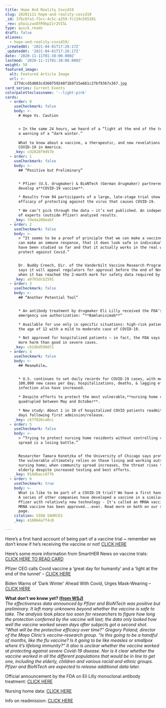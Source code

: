 ```yaml
---
title: Hope And Reality Covid19
slug: 20201111-hope-and-reality-covid19
_id: 37bc6fa1-f3cc-4c5c-a259-fc119c595201
_rev: p5oiLzuoOfR9bp21r2VISL
type: quick_reads
draft: false
aliases:
  - hope-and-reality-covid19/
_createdAt: '2021-04-01T17:26:17Z'
_updatedAt: '2021-04-01T17:26:17Z'
date: '2020-11-11T01:38:00.000Z'
lastmod: '2020-11-11T01:38:00.000Z'
weight: 50
featured_image:
  alt: Featured Article Image
  url: >-
    177dccd5d803cd360759248f1b9715e661c27bf9367x367.jpg
card_series: Current Events
colorpaletteclassname: '--light-pink'
cards:
  - order: 0
    useCheckmark: false
    body: >-
      # Hope Vs. Caution


      > In the same 24 hours, we heard of a “light at the end of the tunnel” and
      a warning of a “dark winter.”  
        
      What to know about a vaccine, a therapeutic, and new revelations on
      COVID-19 in America.
    _key: cd2828f9d57b
  - order: 1
    useCheckmark: false
    body: >-
      ## “Positive but Preliminary”


      * Pfizer (U.S. drugmaker) & BioNTech (German drugmaker) partnered to
      develop a**COVID-19 vaccine**.

      * Results from 94 participants of a large, late-stage trial show 90%
      efficacy of protecting against the virus that causes COVID-19.

      * We can’t pick through the data – it’s not published. An independent team
      of experts (outside Pfizer) analyzed results.
    _key: 7de4a208eabf
  - order: 2
    useCheckmark: false
    body: >-
      > “It seems to be a proof of principle that we can make a vaccine, that it
      can make an immune response, that it does look safe in individuals that
      have been studied so far and that it actually works in the real world to
      protect against Covid.”


      Dr. Buddy Creech, Dir. of the Vanderbilt Vaccine Research Program. Pfizer
      says it will appeal regulators for approval before the end of November,
      when it has reached the 2-month mark for safety data required by the FDA.
    _key: a0765dcb2591
  - order: 3
    useCheckmark: false
    body: >-
      ## “Another Potential Tool”


      * An antibody treatment by drugmaker Eli Lilly received the FDA’s
      emergency use authorization: “**Bamlanivimab**“

      * Available for use only in specific situations: high-risk patients over
      the age of 12 with a mild to moderate case of COVID-19.

      * Not approved for hospitalized patients – in fact, the FDA says it may do
      more harm than good in severe cases.
    _key: c61dbd598d72
  - order: 4
    useCheckmark: false
    body: >-
      ## Meanwhile…


      * U.S. continues to set daily records for COVID-19 cases, with more than
      100,000 new cases per day; hospitalizations, deaths, & lagging effects of
      infection also have increased.

      * Despite efforts to protect the most vulnerable,**nursing home cases have
      quadrupled between May and October**.

      * New study: About 1 in 10 of hospitalized COVID patients readmitted in
      days following first admission/release.
    _key: c67f026ca0cc
  - order: 5
    useCheckmark: false
    body: >-
      > “Trying to protect nursing home residents without controlling community
      spread is a losing battle.”


      Researcher Tamara Konetzka of the University of Chicago says protecting
      the vulnerable ultimately relies on those living and working outside a
      nursing home; when community spread increases, the threat rises to the
      elderly despite increased testing and best efforts.
    _key: 914dbacc877b
  - order: 6
    useCheckmark: true
    body: >-
      What is like to be part of a COVID-19 trial? We have a first hand account!
      A series of other companies have developed a vaccine in a similar way to
      Pfizer with relatively new technology - It's called an MRNA vaccine. No
      MRNA vaccine has been approved...ever. Read more on both on our source
      page.
    citation: VIEW SOURCES
    _key: 410864a7f4c8

---
```

Here’s a first hand account of being part of a vaccine trial ~ remember we don’t know if he’s receiving the vaccine or not! [CLICK HERE](https://www.cnbc.com/2020/11/09/walter-isaacson-part-of-the-pfizer-covid-vaccine-trial-describes-it.html?&qsearchterm=pfizer)

Here’s some more information from SmartHER News on vaccine trials: [CLICK HERE TO READ CARD](https://smarthernews.com/vaccine-trial-pause/)

Pfizer CEO calls Covid vaccine a ‘great day for humanity’ and a ‘light at the end of the tunnel’ – [CLICK HERE](https://www.cnbc.com/2020/11/09/pfizer-ceo-albert-bourla-covid-vaccine-a-light-at-the-end-of-the-tunnel.html)

Biden Warns of ‘Dark Winter’ Ahead With Covid, Urges Mask-Wearing – [CLICK HERE](https://www.bloomberg.com/news/articles/2020-11-09/biden-s-covid-task-force-to-play-key-role-in-pandemic-response)

**What don’t we know yet? ([from WSJ)](https://www.wsj.com/articles/pfizer-covid-19-vaccine-when-will-it-be-ready-and-everything-else-you-need-to-know-11604942932)**  
_The effectiveness data announced by Pfizer and BioNTech was positive but preliminary. It left many unknowns beyond whether the vaccine is safe to take. The analysis took place too soon for researchers to figure how long the protection conferred by the vaccine will last; the data only looked how well the vaccine worked seven days after subjects got a second shot. “What will be the protective efficacy over time?” Gregory Poland, director of the Mayo Clinic’s vaccine-research group. “Is this going to be a handful of months, like the flu vaccine? Is it going to be like measles or smallpox where it’s lifelong immunity?” It also is unclear whether the vaccine worked at protecting against severe Covid-19 disease. Nor is it clear whether the vaccine worked in all the different populations that would be in line to get one, including the elderly, children and various racial and ethnic groups. Pfizer and BioNTech are expected to release additional data later._

Official announcement by the FDA on Eli Lilly monoclonal antibody treatment: [CLICK HERE](https://www.fda.gov/news-events/press-announcements/coronavirus-covid-19-update-fda-authorizes-monoclonal-antibody-treatment-covid-19)

Nursing home data: [CLICK HERE](https://apnews.com/article/596ef4bfe18313ae72368e2c86e85f27)

Info on readmission: [CLICK HERE](https://www.cdc.gov/mmwr/volumes/69/wr/mm6945e2.htm?s_cid=mm6945e2_w)